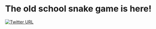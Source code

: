 # The old school snake game is here!
[![Twitter URL](https://img.shields.io/twitter/url.svg?style=social&label=Follow%20%40Swarnadeep4620&url=https%3A%2F%2Ftwitter.com%2FSwarnadeep4620)](https://twitter.com/Swarnadeep4620)
